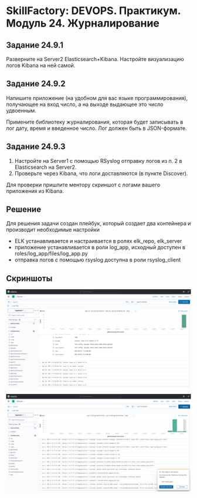 # SkillFactory: DEVOPS. Практикум. Модуль 24. Журналирование

## Задание 24.9.1

Разверните на Server2 Elasticsearch+Kibana. Настройте визуализацию логов Kibana на ней самой.

## Задание 24.9.2

Напишите приложение (на удобном для вас языке программирования), получающее на вход число, а на выходе выдающее это число удвоенным.

Примените библиотеку журналирования, которая будет записывать в лог дату, время и введенное число. Лог должен быть в JSON-формате.

## Задание 24.9.3 

1. Настройте на Server1 с помощью RSyslog отправку логов из п. 2 в Elasticsearch на Server2.
1. Проверьте через Kibana, что логи доставляются (в пункте Discover).

Для проверки пришлите ментору скриншот с логами вашего приложения из Kibana.

## Решение

Для решения задачи создан плейбук, который создает два контейнера и производит необходимые настройки

- ELK устанавливается и настраивается в ролях elk_repo, elk_server
- приложение устанавливается в роли log_app, исходный доступен в roles/log_app/files/log_app.py 
- отправка логов с помощью rsyslog доступна в роли rsyslog_client

## Скриншоты

![alt text](img/sf__elk_json_logs.png "json логи в кибане")

![alt text](img/sf__elk_rsyslog.png "rsyslog логи в кибане")
